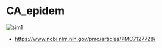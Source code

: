 # CA_epidem

![sim1](https://user-images.githubusercontent.com/28869844/207615732-ce325f1b-f820-4674-9661-ac38dd72ef29.gif)


- https://www.ncbi.nlm.nih.gov/pmc/articles/PMC7127728/ 
